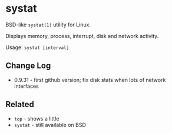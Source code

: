 systat
======

BSD-like `systat(1)` utility for Linux.

Displays memory, process, interrupt, disk and network activity.

Usage: `systat [interval]`



Change Log
----------

- 0.9.31 - first github version; fix disk stats when lots of network interfaces


Related
-------

- `top` - shows a little 
- `systat` - still available on BSD
